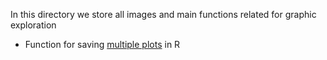 In this directory we store all images and main functions related for graphic exploration

* Function for saving [multiple plots](https://github.com/Cagnacci-Lab/SCRIPTS/blob/master/images/save_multiple_plot.R) in R
